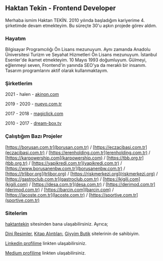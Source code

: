 ## Haktan Tekin - Frontend Developer

Merhaba ismim Haktan TEKİN. 2010 yılında başladığım kariyerime 4. şirketimde devam etmekteyim. Bu süreçte 30'u aşkın projede görev aldım.

### Hayatım

Bilgisayar Programcılığı Ön Lisans mezunuyum. Aynı zamanda Anadolu Üniversitesi Turizm ve Seyahat Hizmetleri Ön Lisans mezunuyum. İstanbul Esenler'de ikamet etmekteyim. 10 Mayıs 1993 doğumluyum. Gülmeyi, eğlenmeyi seven, Frontend'in yanında SEO'ya da meraklı bir insanım. Tasarım programlarını aktif olarak kullanmaktayım.

### Şirketlerim

2021 - halen - [akinon.com](akinon.com)

2019 - 2020 - [nuevo.com.tr](https://nuevo.com.tr)

2017 - 2018 - [magiclick.com](https://magiclick.com)

2010 - 2017 - [dream-box.tv](https://dream-box.tv)

### Çalıştığım Bazı Projeler

[https://borusan.com.tr](borusan.com.tr) / [https://eczacibasi.com.tr](eczacibasi.com.tr) / [https://erenholding.com.tr](erenholding.com.tr) / [https://karpowership.com](karpowership.com) / [https://tbb.org.tr](tbb.org.tr) / [https://yapikredi.com.tr](yapikredi.com.tr) / [https://www.borusanenbw.com.tr](borusanenbw.com.tr) / [https://trlibor.org](trlibor.org) / [https://riskmerkezi.org](riskmerkezi.org) / [https://gastroclub.com.tr](gastroclub.com.tr) / [https://kigili.com](kigili.com) / [https://desa.com.tr](desa.com.tr) / [https://derimod.com.tr](derimod.com.tr) / [https://barcin.com](barcin.com) / [https://lacoste.com.tr](lacoste.com.tr) / [https://sportive.com.tr](sportive.com.tr)

### Sitelerim

[haktantekin](https://haktantekin.com/) sitesinden bana ulaşabilirsiniz. Ayrıca;

[Dini Resimler](https://diniresimler.com/), [Kitap Alıntıları](https://kitapalintilari.com/), [Giyyim Butik](https://giyyim.com/) sitelerinin de sahibiyim.

[Linkedin profilime](https://www.linkedin.com/in/haktantekin/) linkten ulaşabilirsiniz.

[Medium profilime](https://haktantekin.medium.com/) linkten ulaşabilirsiniz.
